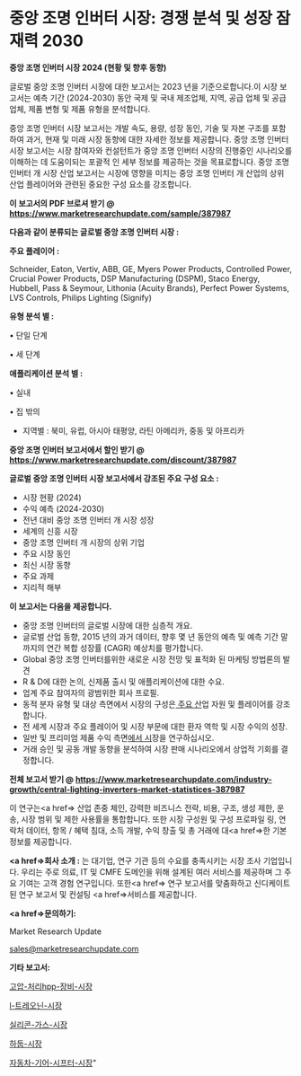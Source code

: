 # 중앙 조명 인버터 시장: 경쟁 분석 및 성장 잠재력 2030

<strong>중앙 조명 인버터 시장 2024 (현황 및 향후 동향)</strong>

글로벌 중앙 조명 인버터 시장에 대한 보고서는 2023 년을 기준으로합니다.이 시장 보고서는 예측 기간 (2024-2030) 동안 국제 및 국내 제조업체, 지역, 공급 업체 및 공급 업체, 제품 변형 및 제품 유형을 분석합니다.

중앙 조명 인버터 시장 보고서는 개발 속도, 용량, 성장 동인, 기술 및 자본 구조를 포함하여 과거, 현재 및 미래 시장 동향에 대한 자세한 정보를 제공합니다. 중앙 조명 인버터 시장 보고서는 시장 참여자와 컨설턴트가 중앙 조명 인버터 시장의 진행중인 시나리오를 이해하는 데 도움이되는 포괄적 인 세부 정보를 제공하는 것을 목표로합니다. 중앙 조명 인버터 개 시장 산업 보고서는 시장에 영향을 미치는 중앙 조명 인버터 개 산업의 상위 산업 플레이어와 관련된 중요한 구성 요소를 강조합니다.



<strong>이 보고서의 PDF 브로셔 받기 @ <a href=https://www.marketresearchupdate.com/sample/387987>https://www.marketresearchupdate.com/sample/387987</a></strong>



<strong>다음과 같이 분류되는 글로벌 중앙 조명 인버터 시장 :</strong>



<strong>주요 플레이어 :</strong>

Schneider, Eaton, Vertiv, ABB, GE, Myers Power Products, Controlled Power, Crucial Power Products, DSP Manufacturing (DSPM), Staco Energy, Hubbell, Pass & Seymour, Lithonia (Acuity Brands), Perfect Power Systems, LVS Controls, Philips Lighting (Signify)



<strong>유형 분석 별 :</strong>

• 단일 단계

• 세 단계



<strong>애플리케이션 분석 별 :</strong>

• 실내

• 집 밖의

<ul>
  <li>지역별 : 북미, 유럽, 아시아 태평양, 라틴 아메리카, 중동 및 아프리카</li>
</ul>


<strong>중앙 조명 인버터 보고서에서 할인 받기 @ <a href=https://www.marketresearchupdate.com/discount/387987>https://www.marketresearchupdate.com/discount/387987</a></strong>



<strong>글로벌 중앙 조명 인버터 시장 보고서에서 강조된 주요 구성 요소 :</strong>
<ul>
  <li>시장 현황 (2024)</li>
  <li>수익 예측 (2024-2030)</li>
  <li>전년 대비 중앙 조명 인버터 개 시장 성장</li>
  <li>세계의 신흥 시장</li>
  <li>중앙 조명 인버터 개 시장의 상위 기업</li>
  <li>주요 시장 동인</li>
  <li>최신 시장 동향</li>
  <li>주요 과제</li>
  <li>지리적 해부</li>
</ul>


<strong>이 보고서는 다음을 제공합니다.</strong>
<ul>
  <li>중앙 조명 인버터의 글로벌 시장에 대한 심층적 개요.</li>
  <li>글로벌 산업 동향, 2015 년의 과거 데이터, 향후 몇 년 동안의 예측 및 예측 기간 말까지의 연간 복합 성장률 (CAGR) 예상치를 평가합니다.</li>
  <li>Global 중앙 조명 인버터를위한 새로운 시장 전망 및 표적화 된 마케팅 방법론의 발견</li>
  <li>R &amp; D에 대한 논의, 신제품 출시 및 애플리케이션에 대한 수요.</li>
  <li>업계 주요 참여자의 광범위한 회사 프로필.</li>
  <li>동적 분자 유형 및 대상 측면에서 시장의 구성은<a href=> 주요 산</a>업 자원 및 플레이어를 강조합니다.</li>
  <li>전 세계 시장과 주요 플레이어 및 시장 부문에 대한 환자 역학 및 시장 수익의 성장.</li>
  <li>일반 및 프리미엄 제품 수익 측면<a href=>에서 시</a>장을 연구하십시오.</li>
  <li>거래 승인 및 공동 개발 동향을 분석하여 시장 판매 시나리오에서 상업적 기회를 결정합니다.</li>
</ul>



<strong>전체 보고서 받기 @ <a href=https://www.marketresearchupdate.com/industry-growth/central-lighting-inverters-market-statistices-387987>https://www.marketresearchupdate.com/industry-growth/central-lighting-inverters-market-statistices-387987</a></strong>

이 연구는<a href=> 산업 존중</a> 체인, 강력한 비즈니스 전략, 비용, 구조, 생성 제한, 운송, 시장 범위 및 제한 사용률을 통합합니다. 또한 시장 구성원 및 구성 프로파일 링, 연락처 데이터, 항목 / 혜택 침대, 소득 개발, 수익 창출 및 총 거래에 대<a href=>한 기본 </a>정보를 제공합니다.



<strong><a href=>회사 소</a>개 :</strong>
는 대기업, 연구 기관 등의 수요를 충족시키는 시장 조사 기업입니다. 우리는 주로 의료, IT 및 CMFE 도메인을 위해 설계된 여러 서비스를 제공하며 그 주요 기여는 고객 경험 연구입니다. 또한<a href=> 연구 보</a>고서를 맞춤화하고 신디케이트 된 연구 보고서 및 컨설팅 <a href=>서비스</a>를 제공합니다.



<strong><a href=>문의하기:</a></strong>

Market Research Update

sales@marketresearchupdate.com



<strong>기타 보고서:</strong>

<a href=https://www.linkedin.com/pulse/고압-처리hpp-장비-시장-규모-및-성장-2023-trend-tracking-tips-360-analysis/>고압-처리hpp-장비-시장</a>

<a href=https://www.linkedin.com/pulse/l-트레오닌-시장-동향-및-성장-전망-survey-savvy-insights-360-analysis-rldef/>l-트레오닌-시장</a>

<a href=https://www.linkedin.com/pulse/실리콘-가스-시장-세분화-연구-및-목표-고객2029년-isdailynews-swfqf/>실리콘-가스-시장</a>

<a href=https://www.linkedin.com/pulse/하둡-시장-세분화-연구-및-목표-고객2030년-consumer-connection-compendium-ana-o7n6f/>하둡-시장</a>

<a href=https://www.linkedin.com/pulse/자동차-기어-시프터-시장-경쟁-분석-및-성장-잠재력-2029-trendsetters-talk-360-analysis-qdmaf/>자동차-기어-시프터-시장</a>"
